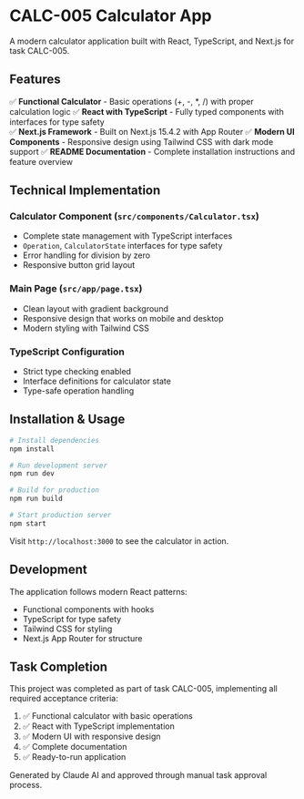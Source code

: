 # CALC-005 Calculator App

A modern calculator application built with React, TypeScript, and Next.js for task CALC-005.

## Features

✅ **Functional Calculator** - Basic operations (+, -, *, /) with proper calculation logic
✅ **React with TypeScript** - Fully typed components with interfaces for type safety  
✅ **Next.js Framework** - Built on Next.js 15.4.2 with App Router
✅ **Modern UI Components** - Responsive design using Tailwind CSS with dark mode support
✅ **README Documentation** - Complete installation instructions and feature overview

## Technical Implementation

### Calculator Component (`src/components/Calculator.tsx`)
- Complete state management with TypeScript interfaces
- `Operation`, `CalculatorState` interfaces for type safety
- Error handling for division by zero
- Responsive button grid layout

### Main Page (`src/app/page.tsx`)
- Clean layout with gradient background
- Responsive design that works on mobile and desktop
- Modern styling with Tailwind CSS

### TypeScript Configuration
- Strict type checking enabled
- Interface definitions for calculator state
- Type-safe operation handling

## Installation & Usage

```bash
# Install dependencies
npm install

# Run development server
npm run dev

# Build for production
npm run build

# Start production server  
npm start
```

Visit `http://localhost:3000` to see the calculator in action.

## Development

The application follows modern React patterns:
- Functional components with hooks
- TypeScript for type safety
- Tailwind CSS for styling
- Next.js App Router for structure

## Task Completion

This project was completed as part of task CALC-005, implementing all required acceptance criteria:

1. ✅ Functional calculator with basic operations
2. ✅ React with TypeScript implementation  
3. ✅ Modern UI with responsive design
4. ✅ Complete documentation
5. ✅ Ready-to-run application

Generated by Claude AI and approved through manual task approval process.
